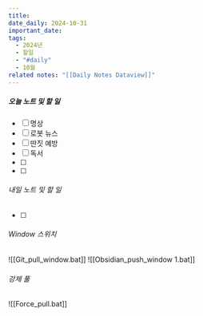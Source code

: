 ```yaml
---
title: 
date_daily: 2024-10-31
important_date: 
tags:
  - 2024년
  - 할일
  - "#daily"
  - 10월
related notes: "[[Daily Notes Dataview]]"
---
```

##### 오늘 노트 및 할 일 
- [ ] 명상
- [ ] 로봇 뉴스
- [ ] 딴짓 예방
- [ ] 독서
- [ ] 
- [ ]   




###### 내일 노트 및 할 일
- [ ]  


######  Window 스위치
![[Git_pull_window.bat]]
![[Obsidian_push_window 1.bat]]



###### 강제 풀
![[Force_pull.bat]]